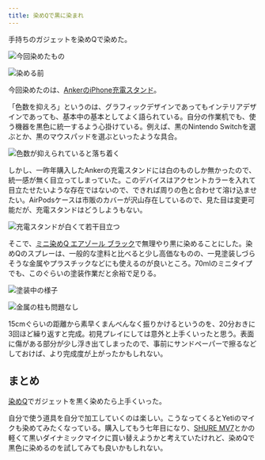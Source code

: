 ```yaml
---
title: 染めQで黒に染まれ
---
```

手持ちのガジェットを染めQで染めた。

![](https://lh6.googleusercontent.com/rW2sJCGUOsFxm7m7OjMje8c5qYt2WN8bOkJwqwYstqdq7OX3WmvLZpHYQ3OS6jTZGfZcX9bGMW85skDW7yjccfu3L86UTJ_W4jUd6J15DlQmj9gxJ2ybFNJ8IE-II8bOncf5d0PggqgI0Q75W7yLWg "今回染めたもの")

![](https://lh3.googleusercontent.com/DpqPxaU0faodCFbDWD_WKot5SaJ3ek1GESpELYcCMXXRUHXx1mSZBBwhUb2yp7hsNJUfMEOqSU6zoXFxdt02nGc1bvTDgiC51rYWnFYMNskhVPIHtQTMFEghc_gsAluYMDCtgm6TdNEwR5F_Yq8RAw "染める前")

今回染めたのは、[AnkerのiPhone充電スタンド](https://r7kamura.com/articles/2021-09-06-anker-iphone-stand)。

「色数を抑えろ」というのは、グラフィックデザインであってもインテリアデザインであっても、基本中の基本としてよく語られている。自分の作業机でも、使う機器を黒色に統一するよう心掛けている。例えば、黒のNintendo Switchを選ぶとか、黒のマウスパッドを選ぶといったような具合。

![](https://lh3.googleusercontent.com/Np4i-tnBLm0d_RlQSZuGwBXNmkkI7-EoJVUp9gVnPSUOz0f3eo9d8Dt0hag5BUy_2DKbeNQCzI4SmN7NVAu4yWBl67zCdKOHVXEPDmMaXcDuCjaeYJMuYB1Y8xjqYa_3vGKWqhbjDBNR-H6jOH9MWg "色数が抑えられていると落ち着く")

しかし、一昨年購入したAnkerの充電スタンドには白のものしか無かったので、統一感が無く目立ってしまっていた。このデバイスはアクセントカラーを入れて目立たせたいような存在ではないので、できれば周りの色と合わせて溶け込ませたい。AirPodsケースは市販のカバーが沢山存在しているので、見た目は変更可能だが、充電スタンドはどうしようもない。

![](https://lh4.googleusercontent.com/n3PjSnB-qIerXGa0jrxyShfVzuFyrA-WNJHfbRNbi1YUMwIvwOWwA0YfWO9kUu53PavKsNfdPpVECVZSmm4YclZv5YtceBRRvpFW4nL7FuO5Oy6N_pTqALM3NN17p08VeAW1PHTTx_J18SlOAH0nTg "充電スタンドが白くて若干目立つ")

そこで、[ミニ染めQ エアゾール ブラック](https://www.amazon.co.jp/dp/B003QMFUKO)で無理やり黒に染めることにした。染めQのスプレーは、一般的な塗料と比べると少し高価なものの、一見塗装しづらそうな金属やプラスチックなどにも使えるのが良いところ。70mlのミニタイプでも、このぐらいの塗装作業だと余裕で足りる。

![](https://lh4.googleusercontent.com/ng98Qw29EXpdjYTBeHP5daCyIdbOSY_kUg3BR2fq04Bf528Cekmy6x3FwiBQYhHVmvGCpBxZUfhOLO-61sHra_-lilTSW59CvyNMQ_s6iw8_uhesqnXadd6qQf4--ZV4rrqcKOcMVbdeslV7Ir-Vmw "塗装中の様子")

![](https://lh3.googleusercontent.com/WVC1QmzUS3sLaIwDcUDojO1kJ4dC-VFLhmBr0sAl-TE8D5QVTl4rZO69wnW7_ETWINzYV64-AWU2wqg-eI7xyLW7GIiGYVz4A0Xs7vIYP3ox-kB2KuVGNiJKXlvIqsGgIkV_Vh4XhyUzwbB1o2xylQ "金属の柱も問題なし")

15cmぐらいの距離から素早くまんべんなく振りかけるというのを、20分おきに3回ほど繰り返すと完成。初見プレイにしては意外と上手くいったと思う。表面に傷がある部分が少し浮き出てしまったので、事前にサンドペーパーで擦るなどしておけば、より完成度が上がったかもしれない。

まとめ
---

[染めQ](https://www.amazon.co.jp/dp/B003QMFUKO)でガジェットを黒く染めたら上手くいった。

自分で使う道具を自分で加工していくのは楽しい。こうなってくるとYetiのマイクも染めてみたくなっている。購入してもう七年目になり、[SHURE MV7](https://www.amazon.co.jp/dp/B08KY7G1GV)とかの軽くて黒いダイナミックマイクに買い替えようかと考えていたけれど、染めQで黒色に染めるのを試してみても良いかもしれない。
